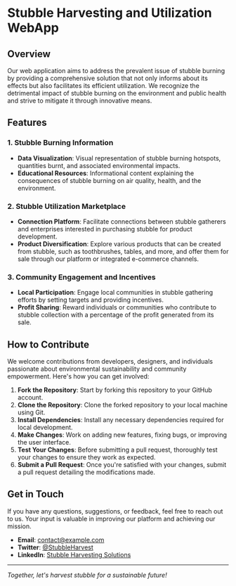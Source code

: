 # Stubble Harvesting and Utilization WebApp

## Overview

Our web application aims to address the prevalent issue of stubble burning by providing a comprehensive solution that not only informs about its effects but also facilitates its efficient utilization. We recognize the detrimental impact of stubble burning on the environment and public health and strive to mitigate it through innovative means.

## Features

### 1. Stubble Burning Information

- **Data Visualization**: Visual representation of stubble burning hotspots, quantities burnt, and associated environmental impacts.
- **Educational Resources**: Informational content explaining the consequences of stubble burning on air quality, health, and the environment.

### 2. Stubble Utilization Marketplace

- **Connection Platform**: Facilitate connections between stubble gatherers and enterprises interested in purchasing stubble for product development.
- **Product Diversification**: Explore various products that can be created from stubble, such as toothbrushes, tables, and more, and offer them for sale through our platform or integrated e-commerce channels.

### 3. Community Engagement and Incentives

- **Local Participation**: Engage local communities in stubble gathering efforts by setting targets and providing incentives.
- **Profit Sharing**: Reward individuals or communities who contribute to stubble collection with a percentage of the profit generated from its sale.

## How to Contribute

We welcome contributions from developers, designers, and individuals passionate about environmental sustainability and community empowerment. Here's how you can get involved:

1. **Fork the Repository**: Start by forking this repository to your GitHub account.
2. **Clone the Repository**: Clone the forked repository to your local machine using Git.
3. **Install Dependencies**: Install any necessary dependencies required for local development.
4. **Make Changes**: Work on adding new features, fixing bugs, or improving the user interface.
5. **Test Your Changes**: Before submitting a pull request, thoroughly test your changes to ensure they work as expected.
6. **Submit a Pull Request**: Once you're satisfied with your changes, submit a pull request detailing the modifications made.

## Get in Touch

If you have any questions, suggestions, or feedback, feel free to reach out to us. Your input is valuable in improving our platform and achieving our mission.

- **Email**: [contact@example.com](mailto:contact@example.com)
- **Twitter**: [@StubbleHarvest](https://twitter.com/StubbleHarvest)
- **LinkedIn**: [Stubble Harvesting Solutions](https://www.linkedin.com/company/stubble-harvesting-solutions)

---

*Together, let's harvest stubble for a sustainable future!*
